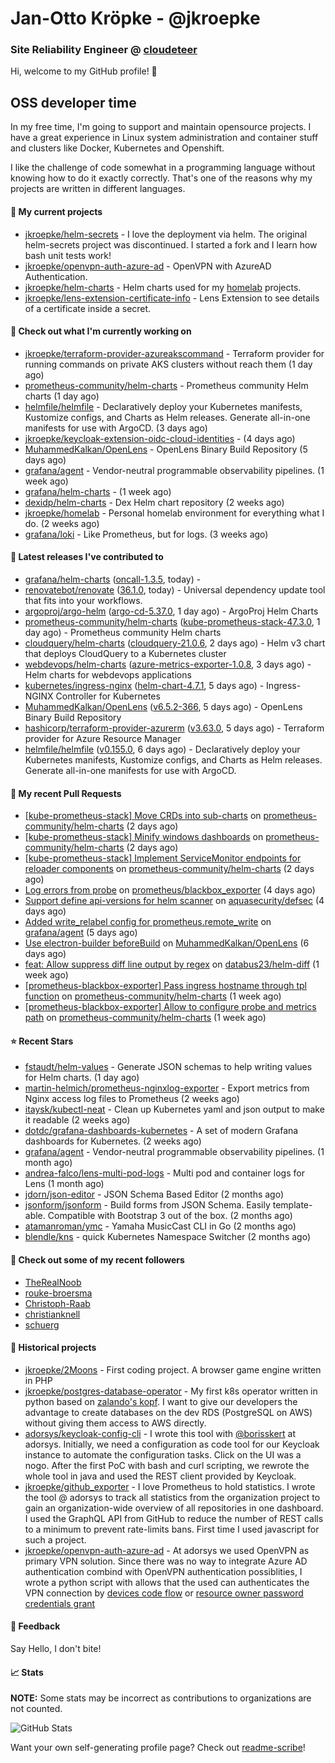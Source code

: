 # Jan-Otto Kröpke - @jkroepke
### Site Reliability Engineer @ [cloudeteer](https://cloudeteer.de/)

Hi, welcome to my GitHub profile! 👋

## OSS developer time
In my free time, I'm going to support and maintain opensource projects. I have a great experience in Linux system administration and container stuff and clusters like Docker, Kubernetes and Openshift.

I like the challenge of code somewhat in a programming language without knowing how to do it exactly correctly. That's one of the reasons why my projects are written in different languages.

#### 🌱 My current projects
- [jkroepke/helm-secrets](https://github.com/jkroepke/helm-secrets) - I love the deployment via helm. The original helm-secrets project was discontinued. I started a fork and I learn how bash unit tests work!
- [jkroepke/openvpn-auth-azure-ad](https://github.com/jkroepke/openvpn-auth-azure-ad) - OpenVPN with AzureAD Authentication.
- [jkroepke/helm-charts](https://github.com/jkroepke/helm-charts) - Helm charts used for my [homelab](https://github.com/jkroepke/homelab) projects.
- [jkroepke/lens-extension-certificate-info](https://github.com/jkroepke/lens-extension-certificate-info) - Lens Extension to see details of a certificate inside a secret.

#### 👷 Check out what I'm currently working on

- [jkroepke/terraform-provider-azureakscommand](https://github.com/jkroepke/terraform-provider-azureakscommand) - Terraform provider for running commands on private AKS clusters without reach them (1 day ago)
- [prometheus-community/helm-charts](https://github.com/prometheus-community/helm-charts) - Prometheus community Helm charts (1 day ago)
- [helmfile/helmfile](https://github.com/helmfile/helmfile) - Declaratively deploy your Kubernetes manifests, Kustomize configs, and Charts as Helm releases. Generate all-in-one manifests for use with ArgoCD. (3 days ago)
- [jkroepke/keycloak-extension-oidc-cloud-identities](https://github.com/jkroepke/keycloak-extension-oidc-cloud-identities) -  (4 days ago)
- [MuhammedKalkan/OpenLens](https://github.com/MuhammedKalkan/OpenLens) - OpenLens Binary Build Repository (5 days ago)
- [grafana/agent](https://github.com/grafana/agent) - Vendor-neutral programmable observability pipelines. (1 week ago)
- [grafana/helm-charts](https://github.com/grafana/helm-charts) -  (1 week ago)
- [dexidp/helm-charts](https://github.com/dexidp/helm-charts) - Dex Helm chart repository (2 weeks ago)
- [jkroepke/homelab](https://github.com/jkroepke/homelab) - Personal homelab environment for everything what I do. (2 weeks ago)
- [grafana/loki](https://github.com/grafana/loki) - Like Prometheus, but for logs. (3 weeks ago)

#### 🔭 Latest releases I've contributed to

- [grafana/helm-charts](https://github.com/grafana/helm-charts) ([oncall-1.3.5](https://github.com/grafana/helm-charts/releases/tag/oncall-1.3.5), today) - 
- [renovatebot/renovate](https://github.com/renovatebot/renovate) ([36.1.0](https://github.com/renovatebot/renovate/releases/tag/36.1.0), today) - Universal dependency update tool that fits into your workflows.
- [argoproj/argo-helm](https://github.com/argoproj/argo-helm) ([argo-cd-5.37.0](https://github.com/argoproj/argo-helm/releases/tag/argo-cd-5.37.0), 1 day ago) - ArgoProj Helm Charts
- [prometheus-community/helm-charts](https://github.com/prometheus-community/helm-charts) ([kube-prometheus-stack-47.3.0](https://github.com/prometheus-community/helm-charts/releases/tag/kube-prometheus-stack-47.3.0), 1 day ago) - Prometheus community Helm charts
- [cloudquery/helm-charts](https://github.com/cloudquery/helm-charts) ([cloudquery-21.0.6](https://github.com/cloudquery/helm-charts/releases/tag/cloudquery-21.0.6), 2 days ago) - Helm v3 chart that deploys CloudQuery to a Kubernetes cluster
- [webdevops/helm-charts](https://github.com/webdevops/helm-charts) ([azure-metrics-exporter-1.0.8](https://github.com/webdevops/helm-charts/releases/tag/azure-metrics-exporter-1.0.8), 3 days ago) - Helm charts for webdevops applications
- [kubernetes/ingress-nginx](https://github.com/kubernetes/ingress-nginx) ([helm-chart-4.7.1](https://github.com/kubernetes/ingress-nginx/releases/tag/helm-chart-4.7.1), 5 days ago) - Ingress-NGINX Controller for Kubernetes
- [MuhammedKalkan/OpenLens](https://github.com/MuhammedKalkan/OpenLens) ([v6.5.2-366](https://github.com/MuhammedKalkan/OpenLens/releases/tag/v6.5.2-366), 5 days ago) - OpenLens Binary Build Repository
- [hashicorp/terraform-provider-azurerm](https://github.com/hashicorp/terraform-provider-azurerm) ([v3.63.0](https://github.com/hashicorp/terraform-provider-azurerm/releases/tag/v3.63.0), 5 days ago) - Terraform provider for Azure Resource Manager
- [helmfile/helmfile](https://github.com/helmfile/helmfile) ([v0.155.0](https://github.com/helmfile/helmfile/releases/tag/v0.155.0), 6 days ago) - Declaratively deploy your Kubernetes manifests, Kustomize configs, and Charts as Helm releases. Generate all-in-one manifests for use with ArgoCD.

#### 🔨 My recent Pull Requests

- [[kube-prometheus-stack] Move CRDs into sub-charts](https://github.com/prometheus-community/helm-charts/pull/3547) on [prometheus-community/helm-charts](https://github.com/prometheus-community/helm-charts) (2 days ago)
- [[kube-prometheus-stack] Minify windows dashboards](https://github.com/prometheus-community/helm-charts/pull/3546) on [prometheus-community/helm-charts](https://github.com/prometheus-community/helm-charts) (2 days ago)
- [[kube-prometheus-stack] Implement ServiceMonitor endpoints for reloader components](https://github.com/prometheus-community/helm-charts/pull/3543) on [prometheus-community/helm-charts](https://github.com/prometheus-community/helm-charts) (2 days ago)
- [Log errors from probe](https://github.com/prometheus/blackbox_exporter/pull/1091) on [prometheus/blackbox_exporter](https://github.com/prometheus/blackbox_exporter) (4 days ago)
- [Support define api-versions for helm scanner](https://github.com/aquasecurity/defsec/pull/1361) on [aquasecurity/defsec](https://github.com/aquasecurity/defsec) (4 days ago)
- [Added write_relabel config for prometheus.remote_write](https://github.com/grafana/agent/pull/4312) on [grafana/agent](https://github.com/grafana/agent) (5 days ago)
- [Use electron-builder beforeBuild](https://github.com/MuhammedKalkan/OpenLens/pull/164) on [MuhammedKalkan/OpenLens](https://github.com/MuhammedKalkan/OpenLens) (6 days ago)
- [feat: Allow suppress diff line output by regex](https://github.com/databus23/helm-diff/pull/475) on [databus23/helm-diff](https://github.com/databus23/helm-diff) (1 week ago)
- [[prometheus-blackbox-exporter] Pass ingress hostname through tpl function](https://github.com/prometheus-community/helm-charts/pull/3525) on [prometheus-community/helm-charts](https://github.com/prometheus-community/helm-charts) (1 week ago)
- [[prometheus-blackbox-exporter] Allow to configure probe and metrics path](https://github.com/prometheus-community/helm-charts/pull/3524) on [prometheus-community/helm-charts](https://github.com/prometheus-community/helm-charts) (1 week ago)

#### ⭐ Recent Stars

- [fstaudt/helm-values](https://github.com/fstaudt/helm-values) - Generate JSON schemas to help writing values for Helm charts. (1 day ago)
- [martin-helmich/prometheus-nginxlog-exporter](https://github.com/martin-helmich/prometheus-nginxlog-exporter) - Export metrics from Nginx access log files to Prometheus (2 weeks ago)
- [itaysk/kubectl-neat](https://github.com/itaysk/kubectl-neat) - Clean up Kubernetes yaml and json output to make it readable (2 weeks ago)
- [dotdc/grafana-dashboards-kubernetes](https://github.com/dotdc/grafana-dashboards-kubernetes) - A set of modern Grafana dashboards for Kubernetes. (2 weeks ago)
- [grafana/agent](https://github.com/grafana/agent) - Vendor-neutral programmable observability pipelines. (1 month ago)
- [andrea-falco/lens-multi-pod-logs](https://github.com/andrea-falco/lens-multi-pod-logs) - Multi pod and container logs for Lens (1 month ago)
- [jdorn/json-editor](https://github.com/jdorn/json-editor) - JSON Schema Based Editor (2 months ago)
- [jsonform/jsonform](https://github.com/jsonform/jsonform) - Build forms from JSON Schema. Easily template-able. Compatible with Bootstrap 3 out of the box. (2 months ago)
- [atamanroman/ymc](https://github.com/atamanroman/ymc) - Yamaha MusicCast CLI in Go (2 months ago)
- [blendle/kns](https://github.com/blendle/kns) - quick Kubernetes Namespace Switcher (2 months ago)

#### 👯 Check out some of my recent followers

- [TheRealNoob](https://github.com/TheRealNoob)
- [rouke-broersma](https://github.com/rouke-broersma)
- [Christoph-Raab](https://github.com/Christoph-Raab)
- [christianknell](https://github.com/christianknell)
- [schuerg](https://github.com/schuerg)

#### 📜 Historical projects
- [jkroepke/2Moons](https://github.com/jkroepke/2Moons) - First coding project. A browser game engine written in PHP
- [jkroepke/postgres-database-operator](https://github.com/jkroepke/postgres-database-operator) - My first k8s operator written in python based on [zalando's kopf](https://github.com/zalando-incubator/kopf). I want to give our developers the advantage to create databases on the dev RDS (PostgreSQL on AWS) without giving them access to AWS directly.
- [adorsys/keycloak-config-cli](https://github.com/adorsys/keycloak-config-cli) - I wrote this tool with [@borisskert](https://github.com/borisskert) at adorsys. Initially, we need a configuration as code tool for our Keycloak instance to automate the configuration tasks. Click on the UI was a nogo. After the first PoC with bash and curl scripting, we rewrote the whole tool in java and used the REST client provided by Keycloak.
- [jkroepke/github_exporter](https://github.com/jkroepke/github_exporter) - I love Prometheus to hold statistics. I wrote the tool @ adorsys to track all statistics from the organization project to gain an organization-wide overview of all repositories in one dashboard. I used the GraphQL API from GitHub to reduce the number of REST calls to a minimum to prevent rate-limits bans. First time I used javascript for such a project.
- [jkroepke/openvpn-auth-azure-ad](https://github.com/jkroepke/openvpn-auth-azure-ad) - At adorsys we used OpenVPN as primary VPN solution. Since there was no way to integrate Azure AD authentication combind with OpenVPN authentication possiblities, I wrote a python script with allows that the used can authenticates the VPN connection by [devices code flow](https://docs.microsoft.com/en-us/azure/active-directory/develop/v2-oauth2-device-code) or [resource owner password credentials grant](https://docs.microsoft.com/en-us/azure/active-directory/develop/v2-oauth-ropc)

#### 💬 Feedback

Say Hello, I don't bite!

#### 📈 Stats

**NOTE:** Some stats may be incorrect as contributions to organizations
are not counted.

![GitHub Stats](https://github-readme-stats.vercel.app/api?username=jkroepke&count_private=false&theme=tokyonight&show_icons=true)

Want your own self-generating profile page? Check out [readme-scribe](https://github.com/muesli/readme-scribe)!
